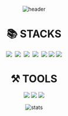 <div align=center>
 
![header](https://capsule-render.vercel.app/api?type=waving&color=auto&height=300&section=header&text=JiSu%20Kim&fontSize=90&animation=fadeIn&fontAlignY=38&desc=Github&descAlignY=51&descAlign=62)
  <div align=center><h1>📚 STACKS</h1></div>
  <p align="center">
    <img src="https://img.shields.io/badge/Python-3766AB?style=flat-square&logo=Python&logoColor=white"/></a>&nbsp
    <img src="https://img.shields.io/badge/Django-092E20?style=flat-square&logo=Django&logoColor=white"/></a>&nbsp 
    <img src="https://img.shields.io/badge/Javascript-ffb13b?style=flat-square&logo=javascript&logoColor=white"/></a>&nbsp
    <img src="https://img.shields.io/badge/node.js-339933?style=flat-square&logo=Node.js&logoColor=white"></a>&nbsp
    <img src="https://img.shields.io/badge/React-61DAFB?style=flat-square&logo=react&logoColor=white">
    <img src="https://img.shields.io/badge/Next.js-000000?style=flat-square&logo=next.js&logoColor=white">
    <img src="https://img.shields.io/badge/Redux-764ABC?style=flat-square&logo=redux&logoColor=white">
    <br>
   </p>
   <div align=center><h1>⚒ TOOLS</h1></div>
   <p align="center">
    <img src="https://img.shields.io/badge/Gitkraken-F05032?style=flat-square&logo=gitkraken&logoColor=white">
    <img src="https://img.shields.io/badge/Figma-F24E1E?style=flat-square&logo=figma&logoColor=white">
    <img src="https://img.shields.io/badge/Adobe XD-FF61F6?style=flat-square&logo=adobexd&logoColor=white">
      <br>
   </p>

   ![stats](https://github-readme-stats.vercel.app/api/?username=mogamogua&show_owner=false&show_icons=true&theme=radical&hide_border=true&hide_rank=false&count_private=true&include_all_commits=true)

